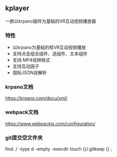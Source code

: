 ## kplayer


一款以krpano插件为基础的VR互动视频播放器

### 特性
- 以krpano为基础的核VR互动视频播放  
- 支持点击组合组件、选组件、文本组件
- 支持.MP4视频格式
- 支持互动因子
- 国标JSON自解析

### krpano文档
https://krpano.com/docu/xml/

### webpack文档
https://www.webpackjs.com/configuration/


### git提交空文件夹
find ./ -type d -empty -execdir touch {}/.gitkeep {} \;
